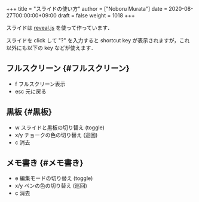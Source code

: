 +++
title = "スライドの使い方"
author = ["Noboru Murata"]
date = 2020-08-27T00:00:00+09:00
draft = false
weight = 1018
+++

スライドは
[reveal.js](https://revealjs.com)
を使って作っています．

スライドを click して "?" を入力すると
shortcut key が表示されますが，これ以外にも以下の key などが使えます．


## フルスクリーン {#フルスクリーン}

-   f フルスクリーン表示
-   esc 元に戻る


## 黒板 {#黒板}

-   w スライドと黒板の切り替え (toggle)
-   x/y チョークの色の切り替え (巡回)
-   c 消去


## メモ書き {#メモ書き}

-   e 編集モードの切り替え (toggle)
-   x/y ペンの色の切り替え (巡回)
-   c 消去